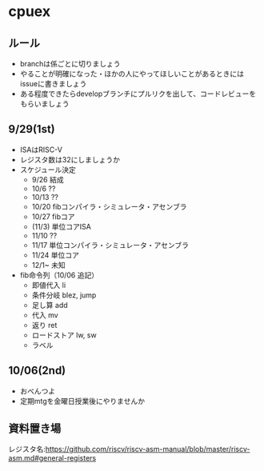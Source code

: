 # cpuex
## ルール
- branchは係ごとに切りましょう
- やることが明確になった・ほかの人にやってほしいことがあるときにはissueに書きましょう
- ある程度できたらdevelopブランチにプルリクを出して、コードレビューをもらいましょう
## 9/29(1st)
- ISAはRISC-V
- レジスタ数は32にしましょうか
- スケジュール決定
  - 9/26 結成
  - 10/6 ??
  - 10/13 ??
  - 10/20 fibコンパイラ・シミュレータ・アセンブラ
  - 10/27 fibコア
  - (11/3) 単位コアISA
  - 11/10 ??
  - 11/17 単位コンパイラ・シミュレータ・アセンブラ
  - 11/24 単位コア
  - 12/1~ 未知
- fib命令列（10/06 追記）
  - 即値代入 li
  - 条件分岐 blez, jump
  - 足し算 add
  - 代入 mv
  - 返り ret
  - ロードストア lw, sw
  - ラベル
## 10/06(2nd)
- おべんつよ
- 定期mtgを金曜日授業後にやりませんか

## 資料置き場
レジスタ名:https://github.com/riscv/riscv-asm-manual/blob/master/riscv-asm.md#general-registers

